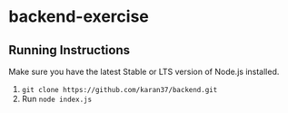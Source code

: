 # backend-exercise

## Running Instructions

Make sure you have the latest Stable or LTS version of Node.js installed.

1. `git clone https://github.com/karan37/backend.git`
2. Run `node index.js`
